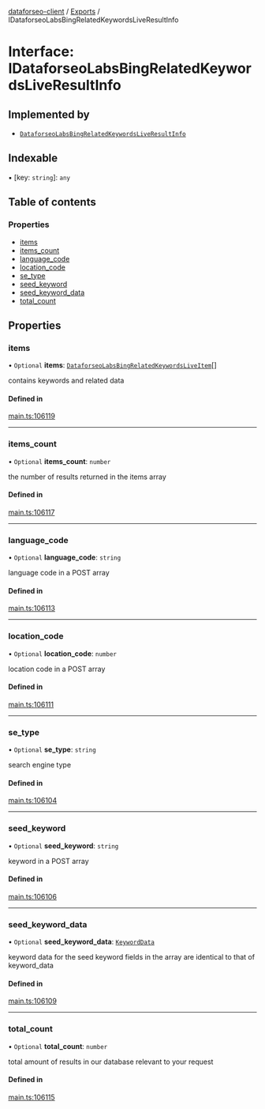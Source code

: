 [dataforseo-client](../README.md) / [Exports](../modules.md) / IDataforseoLabsBingRelatedKeywordsLiveResultInfo

# Interface: IDataforseoLabsBingRelatedKeywordsLiveResultInfo

## Implemented by

- [`DataforseoLabsBingRelatedKeywordsLiveResultInfo`](../classes/DataforseoLabsBingRelatedKeywordsLiveResultInfo.md)

## Indexable

▪ [key: `string`]: `any`

## Table of contents

### Properties

- [items](IDataforseoLabsBingRelatedKeywordsLiveResultInfo.md#items)
- [items\_count](IDataforseoLabsBingRelatedKeywordsLiveResultInfo.md#items_count)
- [language\_code](IDataforseoLabsBingRelatedKeywordsLiveResultInfo.md#language_code)
- [location\_code](IDataforseoLabsBingRelatedKeywordsLiveResultInfo.md#location_code)
- [se\_type](IDataforseoLabsBingRelatedKeywordsLiveResultInfo.md#se_type)
- [seed\_keyword](IDataforseoLabsBingRelatedKeywordsLiveResultInfo.md#seed_keyword)
- [seed\_keyword\_data](IDataforseoLabsBingRelatedKeywordsLiveResultInfo.md#seed_keyword_data)
- [total\_count](IDataforseoLabsBingRelatedKeywordsLiveResultInfo.md#total_count)

## Properties

### items

• `Optional` **items**: [`DataforseoLabsBingRelatedKeywordsLiveItem`](../classes/DataforseoLabsBingRelatedKeywordsLiveItem.md)[]

contains keywords and related data

#### Defined in

[main.ts:106119](https://github.com/dataforseo/TypeScriptClient/blob/7ca1aa4/main.ts#L106119)

___

### items\_count

• `Optional` **items\_count**: `number`

the number of results returned in the items array

#### Defined in

[main.ts:106117](https://github.com/dataforseo/TypeScriptClient/blob/7ca1aa4/main.ts#L106117)

___

### language\_code

• `Optional` **language\_code**: `string`

language code in a POST array

#### Defined in

[main.ts:106113](https://github.com/dataforseo/TypeScriptClient/blob/7ca1aa4/main.ts#L106113)

___

### location\_code

• `Optional` **location\_code**: `number`

location code in a POST array

#### Defined in

[main.ts:106111](https://github.com/dataforseo/TypeScriptClient/blob/7ca1aa4/main.ts#L106111)

___

### se\_type

• `Optional` **se\_type**: `string`

search engine type

#### Defined in

[main.ts:106104](https://github.com/dataforseo/TypeScriptClient/blob/7ca1aa4/main.ts#L106104)

___

### seed\_keyword

• `Optional` **seed\_keyword**: `string`

keyword in a POST array

#### Defined in

[main.ts:106106](https://github.com/dataforseo/TypeScriptClient/blob/7ca1aa4/main.ts#L106106)

___

### seed\_keyword\_data

• `Optional` **seed\_keyword\_data**: [`KeywordData`](../classes/KeywordData.md)

keyword data for the seed keyword
fields in the array are identical to that of keyword_data

#### Defined in

[main.ts:106109](https://github.com/dataforseo/TypeScriptClient/blob/7ca1aa4/main.ts#L106109)

___

### total\_count

• `Optional` **total\_count**: `number`

total amount of results in our database relevant to your request

#### Defined in

[main.ts:106115](https://github.com/dataforseo/TypeScriptClient/blob/7ca1aa4/main.ts#L106115)
